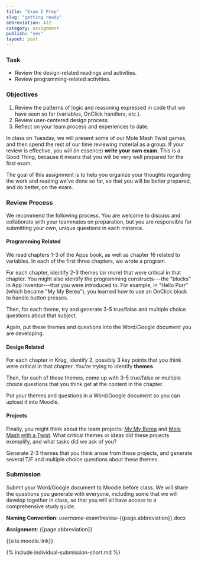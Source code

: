 ```yaml
---
title: "Exam I Prep"
slug: "getting ready"
abbreviation: A12
category: assignment
publish: "yes"
layout: post
---
```


### Task

* Review the design-related readings and activities.
* Review programming-related activities.

### Objectives

1. Review the patterns of logic and reasoning expressed in code that we have seen so far (variables, OnClick handlers, etc.).
1. Review user-centered design process.
1. Reflect on your team process and experiences to date.

In class on Tuesday, we will present some of our Mole Mash Twist games, and then spend the rest of our time reviewing material as a group. If your review is effective, you will (in essence) **write your own exam**. This is a Good Thing, because it means that you will be very well prepared for the first exam.

The goal of this assignment is to help you organize your thoughts regarding the work and reading we've done so far, so that you will be better prepared, and do better, on the exam.

### Review Process

We recommend the following process. You are welcome to discuss and collaborate with your teammates on preparation, but you are responsible for submitting your own, unique questions in each instance.

#### Programming Related

We read chapters 1-3 of the Apps book, as well as chapter 16 related to variables. In each of the first three chapters, we wrote a program. 

For each chapter, identify 2-3 themes (or more) that were critical in that chapter. You might also identify the programming constructs---the "blocks" in App Inventor---that you were introduced to. For example, in "Hello Purr" (which became "My My Berea"), you learned how to use an OnClick block to handle button presses.

Then, for each theme, try and generate 3-5 true/false and multiple choice questions about that subject. 

Again, put these themes and questions into the Word/Google document you are developing. 

#### Design Related

For each chapter in Krug, identify 2, possibly 3 key points that you think were critical in that chapter. You're trying to identify **themes**.

Then, for each of these themes, come up with 3-5 true/false or multiple choice questions that you think get at the content in the chapter. 

Put your themes and questions in a Word/Google document so you can upload it into Moodle.

#### Projects

Finally, you might think about the team projects: [My My Berea]({{site.todo}}/tp0) and [Mole Mash with a Twist]({{site.todo}}/jtp1/). What critical themes or ideas did these projects exemplify, and what tasks did we ask of you?

Generate 2-3 themes that you think arose from these projects, and generate several T/F and multiple choice questions about these themes. 

### Submission

Submit your Word/Google document to Moodle before class. We will share the questions you generate with everyone, including some that we will develop together in class, so that you will all have access to a comprehensive study guide.

**Naming Convention**: *username*-exam1review-{{page.abbreviation}}.docx

**Assignment**: {{page.abbreviation}}

{{site.moodle.link}}

{% include individual-submission-short.md %}

